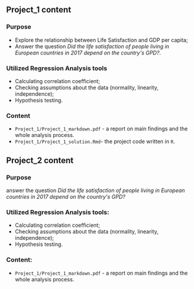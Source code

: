 ## Project_1 content
### Purpose
- Explore the relationship between Life Satisfaction and GDP per capita;
- Answer the question *Did the life satisfaction of people living in European countries in 2017 depend on the country's GPD?*.
### Utilized Regression Analysis tools
- Calculating correlation coefficient;
- Checking assumptions about the data (normality, linearity, independence);
- Hypothesis testing. 
### Content
- `Project_1/Project_1_markdown.pdf` - a report on main findings and the whole analysis process.
- `Project_1/Project_1_solution.Rmd`- the project code written in `R`.

## Project_2 content
### Purpose
answer the question *Did the life satisfaction of people living in European countries in 2017 depend on the country's GPD?* 
### Utilized Regression Analysis tools:
- Calculating correlation coefficient;
- Checking assumptions about the data (normality, linearity, independence);
- Hypothesis testing. 
### Content:
- `Project_1/Project_1_markdown.pdf` - a report on main findings and the whole analysis process.

